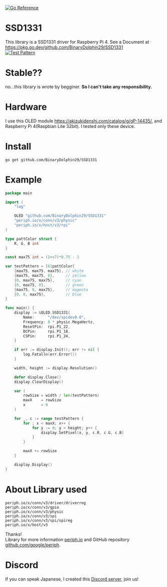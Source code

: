 [![Go Reference](https://pkg.go.dev/badge/github.com/BinaryDolphin29/SSD1331.svg)](https://pkg.go.dev/github.com/BinaryDolphin29/SSD1331)
# SSD1331
This library is a SSD1331 driver for Raspberry Pi 4.
See a Document at https://pkg.go.dev/github.com/BinaryDolphin29/SSD1331  
[![Test Pattern](https://github.com/BinaryDolphin29/SSD1331/blob/master/image/image.JPG)](https://github.com/BinaryDolphin29/SSD1331/tree/master/example/testPattern)

# Stable??
no...this library is wrote by begginer. **So I can't take any responsibility.**

# Hardware
I use this OLED module https://akizukidenshi.com/catalog/g/gP-14435/, and Raspberry Pi 4(Raspbian Lite 32bit). I tested only these device.

# Install
```
go get github.com/BinaryDolphin29/SSD1331
```

# Example
```go
package main

import (
    "log"

	OLED "github.com/BinaryDolphin29/SSD1331"
	"periph.io/x/conn/v3/physic"
	"periph.io/x/host/v3/rpi"
)

type pattColor struct {
	R, G, B int
}

const max75 int = (2<<7)*0.75 - 1

var testPattern = [6]pattColor{
	{max75, max75, max75}, // white
	{max75, max75, 0},     // yellow
	{0, max75, max75},     // cyan
	{0, max75, 0},         // green
	{max75, 0, max75},     // magenta
	{0, 0, max75},         // blue
}

func main() {
	display := &OLED.SSD1331{
		Name:      "/dev/spidev0.0",
		Frequency: 8 * physic.MegaHertz,
		ResetPin:  rpi.P1_22,
		DCPin:     rpi.P1_18,
		CSPin:     rpi.P1_24,
	}

	if err := display.Init(); err != nil {
		log.Fatalln(err.Error())
	}

    width, height := display.Resolution()

	defer display.Close()
	display.ClearDisplay()

	var (
		rowSize = width / len(testPattern)
		maxX    = rowSize
		x       = 0
	)

	for _, c := range testPattern {
		for ; x < maxX; x++ {
			for y := 0; y < height; y++ {
				display.SetPixel(x, y, c.R, c.G, c.B)
			}
		}

		maxX += rowSize
	}

    display.Display()
}
```

# About Library used
```
periph.io/x/conn/v3/driver/driverreg  
periph.io/x/conn/v3/gpio  
periph.io/x/conn/v3/physic  
periph.io/x/conn/v3/spi  
periph.io/x/conn/v3/spi/spireg  
periph.io/x/host/v3
```
Thanks!  
Library for more information [periph.io](https://periph.io/) and GitHub repository [github.com/google/periph](https://github.com/google/periph).

# Discord
If you can speak Japanese, I created this [Discord server](https://discord.gg/r2q4q8R5b8), join us!
